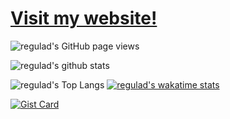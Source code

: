 # [Visit my website!](https://www.regulad.xyz)

<!--https://github.com/anuraghazra/github-readme-stats-->
<!--https://github.com/antonkomarev/github-profile-views-counter-->

![regulad's GitHub page views](https://komarev.com/ghpvc/?username=regulad&color=blueviolet)

![regulad's github stats](https://github-readme-stats.vercel.app/api?username=regulad&show_icons=true&theme=transparent)

![regulad's Top Langs](https://github-readme-stats.vercel.app/api/top-langs/?username=regulad&langs_count=8&layout=compact&theme=transparent)
[![regulad's wakatime stats](https://github-readme-stats.vercel.app/api/wakatime?username=regulad&layout=compact&theme=transparent&langs_count=8)](https://wakatime.com/@regulad)

[![Gist Card](https://github-readme-stats.vercel.app/api/gist?id=ba5bca1ed3eba09d51ffeb99246930bd&theme=transparent)](https://gist.github.com/regulad/ba5bca1ed3eba09d51ffeb99246930bd)

